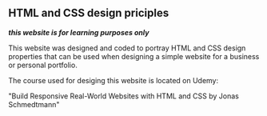 ## HTML and CSS design priciples

**_this website is for learning purposes only_**

This website was designed and coded to portray HTML and CSS design properties that can be used when designing a simple website for a business or personal portfolio.

The course used for desiging this website is located on Udemy:

"Build Responsive Real-World Websites with HTML and CSS by Jonas Schmedtmann"
